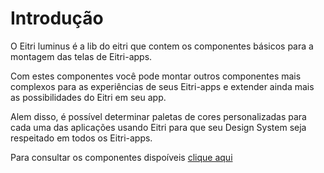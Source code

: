 # Introdução

O Eitri luminus é a lib do eitri que contem os componentes básicos para a montagem das telas de Eitri-apps.

Com estes componentes você pode montar outros componentes mais complexos para as experiências de seus Eitri-apps e extender ainda mais as possibilidades do Eitri em seu app.

Alem disso, é possível determinar paletas de cores personalizadas para cada uma das aplicações usando Eitri para que seu Design System seja respeitado em todos os Eitri-apps.

Para consultar os componentes dispoíveis [clique aqui](https://cdn.83io.com.br/library/luminus-ui/docs/)